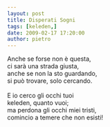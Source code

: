 ```yaml
---
layout: post
title: Disperati Sogni
tags: [keleden,]
date: 2009-02-17 17:20:00
author: pietro
---
```

Anche se forse non è questa,<br/>ci sarà una strada giusta,<br/>anche se non la sto guardando,<br/>si può trovare, solo cercando.<br/><br/>E io cerco gli occhi tuoi<br/>keleden, quanto vuoi;<br/>ma perdona gli occhi miei tristi,<br/>comincio a temere che non esisti!
